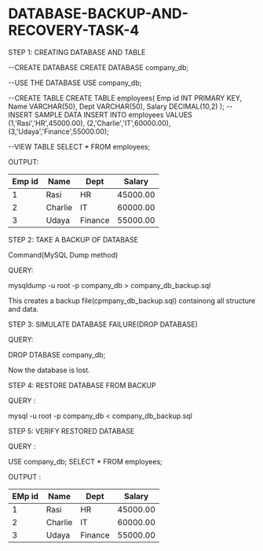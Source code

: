 # DATABASE-BACKUP-AND-RECOVERY-TASK-4

STEP 1: CREATING DATABASE AND TABLE

--CREATE DATABASE
CREATE DATABASE company_db;

--USE THE DATABASE
USE company_db;

--CREATE TABLE
CREATE TABLE employees(
   Emp id INT PRIMARY KEY,
   Name VARCHAR(50),
   Dept VARCHAR(50),
   Salary DECIMAL(10,2)
);
--INSERT SAMPLE DATA
INSERT INTO employees VALUES
(1,'Rasi','HR',45000.00),
(2,'Charlie','IT',60000.00),
(3,'Udaya','Finance',55000.00);

--VIEW TABLE
SELECT * FROM employees;


OUTPUT:

|Emp id |Name   |Dept   |Salary   |
|-------|-------|-------|---------|
| 1     | Rasi  | HR    | 45000.00|
| 2     | Charlie| IT   | 60000.00|
| 3     | Udaya | Finance|55000.00|


STEP 2: TAKE A BACKUP OF DATABASE

Command(MySQL Dump method)

QUERY:

mysqldump -u root -p company_db > company_db_backup.sql

This creates a backup file(cpmpany_db_backup.sql) containong all structure and data.

STEP 3: SIMULATE DATABASE FAILURE(DROP DATABASE)

QUERY:

DROP DTABASE company_db;

Now the database is lost.

STEP 4: RESTORE DATABASE FROM BACKUP

QUERY :

mysql -u root -p company_db < company_db_backup.sql

STEP 5: VERIFY RESTORED DATABASE

QUERY :

USE company_db;
SELECT * FROM employees;

OUTPUT :

| EMp id| Name    | Dept    | Salary   |
|-------|---------|---------|----------|
| 1     | Rasi    | HR      | 45000.00 |
| 2     | Charlie | IT      | 60000.00 |
| 3     | Udaya   | Finance | 55000.00 |














































































